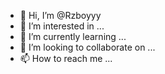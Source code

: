- 👋 Hi, I’m @Rzboyyy
- 👀 I’m interested in ...
- 🌱 I’m currently learning ...
- 💞️ I’m looking to collaborate on ...
- 📫 How to reach me ...

<!---
Rzboyyy/Rzboyyy is a ✨ special ✨ repository because its `README.md` (this file) appears on your GitHub profile.
You can click the Preview link to take a look at your changes.
--->
